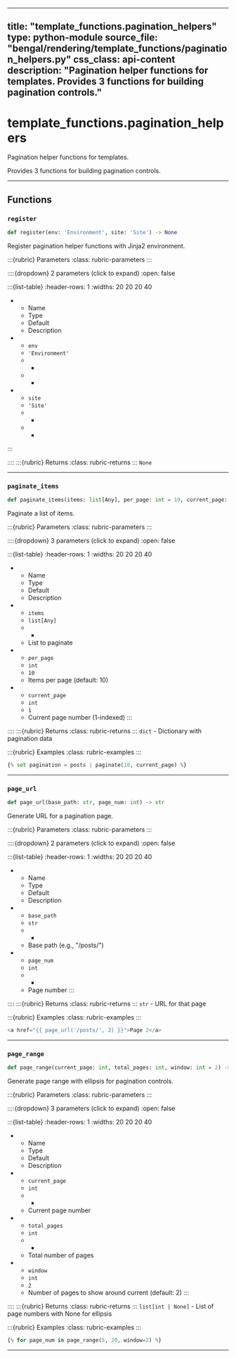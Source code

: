 
---
title: "template_functions.pagination_helpers"
type: python-module
source_file: "bengal/rendering/template_functions/pagination_helpers.py"
css_class: api-content
description: "Pagination helper functions for templates.  Provides 3 functions for building pagination controls."
---

# template_functions.pagination_helpers

Pagination helper functions for templates.

Provides 3 functions for building pagination controls.

---


## Functions

### `register`
```python
def register(env: 'Environment', site: 'Site') -> None
```

Register pagination helper functions with Jinja2 environment.



:::{rubric} Parameters
:class: rubric-parameters
:::

::::{dropdown} 2 parameters (click to expand)
:open: false

:::{list-table}
:header-rows: 1
:widths: 20 20 20 40

* - Name
  - Type
  - Default
  - Description
* - `env`
  - `'Environment'`
  - -
  - -
* - `site`
  - `'Site'`
  - -
  - -
:::

::::
:::{rubric} Returns
:class: rubric-returns
:::
`None`




---
### `paginate_items`
```python
def paginate_items(items: list[Any], per_page: int = 10, current_page: int = 1) -> dict
```

Paginate a list of items.



:::{rubric} Parameters
:class: rubric-parameters
:::

::::{dropdown} 3 parameters (click to expand)
:open: false

:::{list-table}
:header-rows: 1
:widths: 20 20 20 40

* - Name
  - Type
  - Default
  - Description
* - `items`
  - `list[Any]`
  - -
  - List to paginate
* - `per_page`
  - `int`
  - `10`
  - Items per page (default: 10)
* - `current_page`
  - `int`
  - `1`
  - Current page number (1-indexed)
:::

::::
:::{rubric} Returns
:class: rubric-returns
:::
`dict` - Dictionary with pagination data




:::{rubric} Examples
:class: rubric-examples
:::
```python
{% set pagination = posts | paginate(10, current_page) %}
```


---
### `page_url`
```python
def page_url(base_path: str, page_num: int) -> str
```

Generate URL for a pagination page.



:::{rubric} Parameters
:class: rubric-parameters
:::

::::{dropdown} 2 parameters (click to expand)
:open: false

:::{list-table}
:header-rows: 1
:widths: 20 20 20 40

* - Name
  - Type
  - Default
  - Description
* - `base_path`
  - `str`
  - -
  - Base path (e.g., "/posts/")
* - `page_num`
  - `int`
  - -
  - Page number
:::

::::
:::{rubric} Returns
:class: rubric-returns
:::
`str` - URL for that page




:::{rubric} Examples
:class: rubric-examples
:::
```python
<a href="{{ page_url('/posts/', 2) }}">Page 2</a>
```


---
### `page_range`
```python
def page_range(current_page: int, total_pages: int, window: int = 2) -> list[int | None]
```

Generate page range with ellipsis for pagination controls.



:::{rubric} Parameters
:class: rubric-parameters
:::

::::{dropdown} 3 parameters (click to expand)
:open: false

:::{list-table}
:header-rows: 1
:widths: 20 20 20 40

* - Name
  - Type
  - Default
  - Description
* - `current_page`
  - `int`
  - -
  - Current page number
* - `total_pages`
  - `int`
  - -
  - Total number of pages
* - `window`
  - `int`
  - `2`
  - Number of pages to show around current (default: 2)
:::

::::
:::{rubric} Returns
:class: rubric-returns
:::
`list[int | None]` - List of page numbers with None for ellipsis




:::{rubric} Examples
:class: rubric-examples
:::
```python
{% for page_num in page_range(5, 20, window=2) %}
```


---
